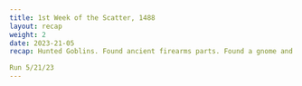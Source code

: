 ```yaml
---
title: 1st Week of the Scatter, 1488
layout: recap
weight: 2
date: 2023-21-05
recap: Hunted Goblins. Found ancient firearms parts. Found a gnome and helped him with a puzzle. Fought ice motes that were angry about something. Found meteorite piece that enraged ice motes. Meteorite piece was kept and not destroyed. Undead powered up to level 2.

Run 5/21/23
---
```





